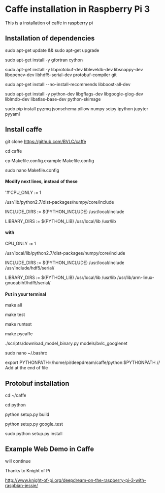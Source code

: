 # Caffe installation in Raspberry Pi 3

This is a installation of caffe in raspberry pi

## Installation of dependencies

sudo apt-get update && sudo apt-get upgrade

sudo apt-get install -y gfortran cython 

sudo apt-get install -y libprotobuf-dev libleveldb-dev libsnappy-dev libopencv-dev libhdf5-serial-dev protobuf-compiler git

sudo apt-get install --no-install-recommends libboost-all-dev

sudo apt-get install -y python-dev libgflags-dev libgoogle-glog-dev liblmdb-dev libatlas-base-dev python-skimage

sudo pip install pyzmq jsonschema pillow numpy scipy ipython jupyter pyyaml


## Install caffe

git clone https://github.com/BVLC/caffe

cd caffe

cp Makefile.config.example Makefile.config

sudo nano Makefile.config


#### Modify next lines, instead of these

'#'CPU_ONLY := 1

/usr/lib/python2.7/dist-packages/numpy/core/include

INCLUDE_DIRS := $(PYTHON_INCLUDE) /usr/local/include

LIBRARY_DIRS := $(PYTHON_LIB) /usr/local/lib /usr/lib

#### with 

CPU_ONLY := 1

/usr/local/lib/python2.7/dist-packages/numpy/core/include

INCLUDE_DIRS := $(PYTHON_INCLUDE) /usr/local/include /usr/include/hdf5/serial/

LIBRARY_DIRS := $(PYTHON_LIB) /usr/local/lib /usr/lib /usr/lib/arm-linux-gnueabihf/hdf5/serial/


#### Put in your terminal

make all

make test

make runtest

make pycaffe

./scripts/download_model_binary.py models/bvlc_googlenet

sudo nano ~/.bashrc

export PYTHONPATH=/home/pi/deepdream/caffe/python:$PYTHONPATH  // Add at the end of file


## Protobuf installation

cd ~/caffe

cd python

python setup.py build

python setup.py google_test

sudo python setup.py install


## Example Web Demo in Caffe

will continue

Thanks to Knight of Pi

http://www.knight-of-pi.org/deepdream-on-the-raspberry-pi-3-with-raspbian-jessie/
